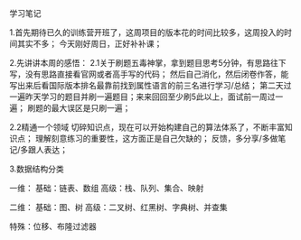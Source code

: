 学习笔记

1.首先期待已久的训练营开班了，这周项目的版本花的时间比较多，这周投入的时间其实不多；
  今天刚好周日，正好补补课；
  
2.先讲讲本周的感悟：
  2.1关于刷题五毒神掌，拿到题目思考5分钟，有思路往下写，没有思路直接看官网或者高手写的代码；
     然后自己消化，然后闭卷作答，能写出来后看国际版本排名最靠前找到属性语言的前三名进行学习/总结；
     第二天过一遍昨天学习的题目并刷一遍题目；来来回回至少刷5此以上，面试前一周过一遍；
     刷题的最大误区是只刷一遍；
     
  2.2精通一个领域
    切碎知识点，现在可以开始构建自己的算法体系了，不断丰富知识点；
    理解刻意练习的重要性，这方面正是自己欠缺的；
    反馈，多分享/多做笔记/多跟人表达；
    
3.数据结构分类

  一维：
  基础：链表、数组
  高级：栈、队列、集合、映射
  
  二维：
  基础：图、树
  高级：二叉树、红黑树、字典树、并查集
  
  特殊：位移、布隆过滤器
  

  
  
  
  
  
  
     
